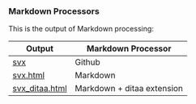 ### Markdown Processors

This is the output of Markdown processing:

Output             | Markdown Processor
-------------------|---------------------------------------
[svx](svx)              | Github
[svx.html](svx.html)         | Markdown
[svx\_ditaa.html](<svx_ditaa.html>)   | Markdown + ditaa extension

